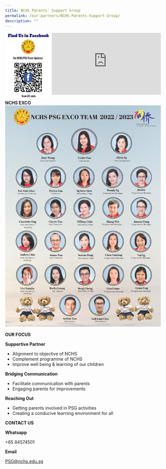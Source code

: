 ```yaml
---
title: NCHS Parents' Support Group
permalink: /our-partners/NCHS-Parents-Support-Group/
description: ""
---
```

<img style="width:30%;float:left" src="/images/Picture2-215x300.jpeg">
		 
<iframe allowfullscreen="true" width="70%" height="200" frameborder="0" src="https://docs.google.com/presentation/d/e/2PACX-1vRek9ft8EsHDHgHhm-qYy_2LnEswL63ItqVkToMWbII2_vedmKtNfZPTfwNANruCJiel49tlc9xacjQ/embed?start=false&amp;loop=false&amp;delayms=3000"></iframe>
		 
<br>

**NCHS EXCO**
![PSG EXCO](/images/NCHS%20PSG%20EXCO%202022-2023%20Portrait%20.png)


**OUR FOCUS**

**Supportive Partner**

*   Alignment to objective of NCHS
*   Complement programme of NCHS
*   Improve well being &amp; learning of our children

**Bridging Communication**

*   Facilitate communication with parents
*   Engaging parents for improvements


**Reaching Out**

*   Getting parents involved in PSG activities
*   Creating a conducive learning environment for all


**CONTACT US**

**Whatsapp**

+65 84574501

**Email**

[PSG@nchs.edu.sg](mailto:PSG@nchs.edu.sg)